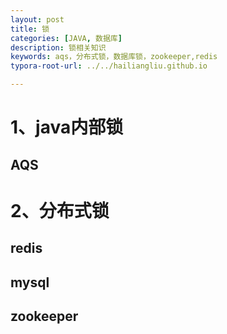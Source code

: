 ```yaml
---
layout: post
title: 锁	
categories: [JAVA, 数据库]
description: 锁相关知识
keywords: aqs，分布式锁，数据库锁，zookeeper,redis
typora-root-url: ../../hailiangliu.github.io

---
```


# 1、java内部锁



## AQS





# 2、分布式锁

## redis

## mysql

## zookeeper